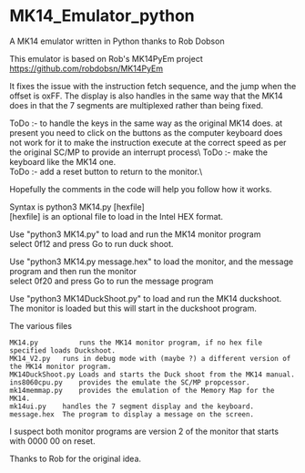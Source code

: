 # MK14_Emulator_python
A MK14 emulator written in Python thanks to Rob Dobson


This emulator is based on Rob's MK14PyEm project
https://github.com/robdobsn/MK14PyEm

It fixes the issue with the instruction fetch sequence, and the jump when the offset is oxFF.
The display is also handles in the same way that the MK14 does in that the 7 segments are multiplexed rather than being fixed.

ToDo :- to handle the keys in the same way as the original MK14 does.
        at present you need to click on the buttons as the computer keyboard does not work for it
        to make the instruction execute at the correct speed as per the original SC/MP
	to provide an interrupt process\ 
ToDo :- make the keyboard like the MK14 one.\
ToDo :- add a reset button to return to the monitor.\

Hopefully the comments in the code will help you follow how it works.

Syntax is 
	python3 MK14.py [hexfile]\
	[hexfile] is an optional file to load in the Intel HEX format.

Use "python3 MK14.py" to load and run the MK14 monitor program\
      select 0f12 and press Go to run duck shoot.
      
Use "python3 MK14.py message.hex" to load the monitor, and the message program and then run the monitor\
     select 0f20 and press Go to run the message program

Use "python3 MK14DuckShoot.py"  to load and run the MK14 duckshoot. The monitor is loaded but this will start in the duckshoot program.
 

 The various files
 
 	MK14.py          runs the MK14 monitor program, if no hex file specified loads Duckshoot.
	MK14_V2.py 	 runs in debug mode with (maybe ?) a different version of the MK14 monitor program.
	MK14DuckShoot.py Loads and starts the Duck shoot from the MK14 manual. 
	ins8060cpu.py 	 provides the emulate the SC/MP propcessor.
	mk14memmap.py 	 provides the emulation of the Memory Map for the MK14.
	mk14ui.py 	 handles the 7 segment display and the keyboard.
	message.hex	 The program to display a message on the screen.

I suspect both monitor programs are version 2 of the monitor that starts with 0000 00 on reset.


Thanks to Rob for the original idea.

